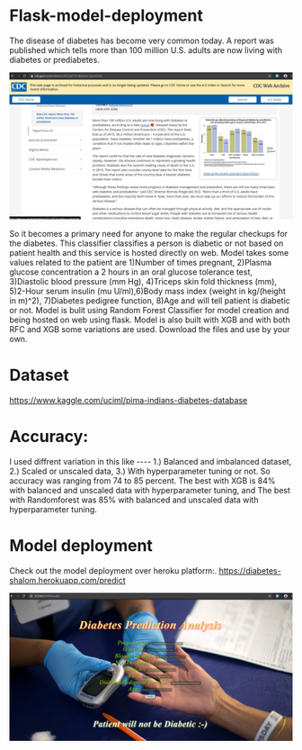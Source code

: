 # Flask-model-deployment
The disease of diabetes has become very common today.
A report was published which tells more than 100 million U.S. adults are now living with diabetes or prediabetes.

![alt text](https://github.com/shalom217/Flask-model-deployment/blob/master/Screenshot_2.png)



So it becomes a primary need for anyone to make the regular checkups for the diabetes.
This classifier classifies a person is diabetic or not based on patient health and this service is hosted directly on web.
Model takes some values related to the patient are 1)Number of times pregnant, 2)Plasma glucose concentration a 2 hours in an oral glucose tolerance test, 3)Diastolic blood pressure (mm Hg), 4)Triceps skin fold thickness (mm), 5)2-Hour serum insulin (mu U/ml),6)Body mass index (weight in kg/(height in m)^2), 7)Diabetes pedigree function, 8)Age and will tell patient is diabetic or not.
Model is bulit using Random Forest Classifier for model creation and being hosted on web using flask.
Model is also built with XGB and with both RFC and XGB some variations are used.
Download the files and use by your own.
# Dataset
https://www.kaggle.com/uciml/pima-indians-diabetes-database

# Accuracy:
I used diffrent variation in this like ----
1.) Balanced and imbalanced dataset,
2.) Scaled or unscaled data,
3.) With hyperparameter tuning or not.
So accuracy was ranging from 74 to 85 percent.
The best with XGB is 84% with balanced and unscaled data with hyperparameter tuning, and
The best with Randomforest was 85% with balanced and unscaled data with hyperparameter tuning.
 

# Model deployment
Check out the model deployment over heroku platform:. https://diabetes-shalom.herokuapp.com/predict

![alt text](https://github.com/shalom217/Flask-model-deployment/blob/master/flask_api_dia.png)
